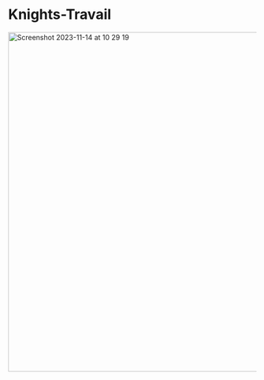 # Knights-Travail
 

<img width="689" alt="Screenshot 2023-11-14 at 10 29 19" src="https://github.com/OdinsBeard82/Knights-Travail/assets/113264602/21fc4715-9449-416f-9a8a-84a140293b74">
